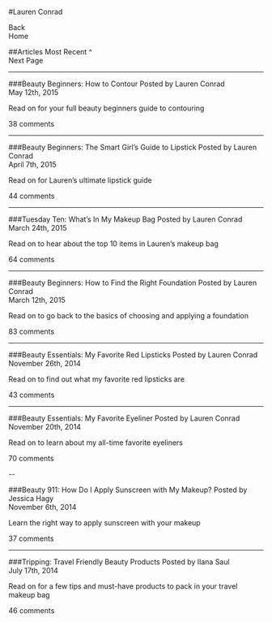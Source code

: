 #Lauren Conrad

Back  
Home

##Articles
Most Recent ^  
Next Page  

---

###Beauty Beginners: How to Contour
Posted by Lauren Conrad  
May 12th, 2015  

Read on for your full beauty beginners guide to contouring

38 comments

---

###Beauty Beginners: The Smart Girl’s Guide to Lipstick
Posted by Lauren Conrad  
April 7th, 2015  

Read on for Lauren’s ultimate lipstick guide

44 comments

---

###Tuesday Ten: What’s In My Makeup Bag
Posted by Lauren Conrad  
March 24th, 2015  

Read on to hear about the top 10 items in Lauren’s makeup bag

64 comments

---

###Beauty Beginners: How to Find the Right Foundation
Posted by Lauren Conrad  
March 12th, 2015  

Read on to go back to the basics of choosing and applying a foundation

83 comments

---

###Beauty Essentials: My Favorite Red Lipsticks
Posted by Lauren Conrad  
November 26th, 2014  

Read on to find out what my favorite red lipsticks are

43 comments

---

###Beauty Essentials: My Favorite Eyeliner
Posted by Lauren Conrad  
November 20th, 2014  

Read on to learn about my all-time favorite eyeliners

70 comments

--

###Beauty 911: How Do I Apply Sunscreen with My Makeup?
Posted by Jessica Hagy  
November 6th, 2014  

Learn the right way to apply sunscreen with your makeup

37 comments

---

###Tripping: Travel Friendly Beauty Products
Posted by Ilana Saul  
July 17th, 2014  

Read on for a few tips and must-have products to pack in your travel makeup bag

46 comments